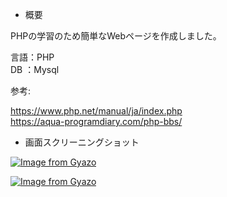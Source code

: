 - 概要

PHPの学習のため簡単なWebページを作成しました。</br>

言語：PHP</br>
DB ：Mysql</br>

参考:

https://www.php.net/manual/ja/index.php </br>
https://aqua-programdiary.com/php-bbs/

- 画面スクリーニングショット

[![Image from Gyazo](https://i.gyazo.com/68ae69773c75cae29d73588c3142b5ec.png)](https://gyazo.com/68ae69773c75cae29d73588c3142b5ec)

[![Image from Gyazo](https://i.gyazo.com/2aaa4f14fa1758f91278f5bb754043ec.png)](https://gyazo.com/2aaa4f14fa1758f91278f5bb754043ec)


